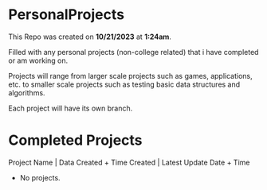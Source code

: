 # PersonalProjects
This Repo was created on <strong>10/21/2023</strong> at <strong>1:24am</strong>.

Filled with any personal projects (non-college related) that i have completed or am working on.

Projects will range from larger scale projects such as games, applications, etc. to smaller scale projects such as testing basic data structures and algorithms.

Each project will have its own branch.



# Completed Projects

Project Name | Data Created + Time Created | Latest Update Date + Time
- No projects.
